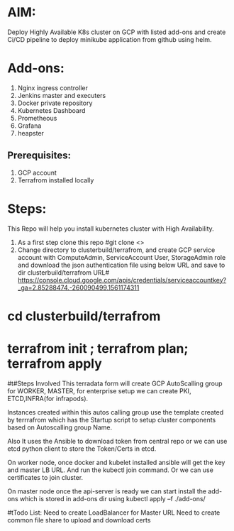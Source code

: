 # AIM:
  Deploy Highly Available K8s cluster on GCP with listed add-ons and create Ci/CD pipeline to deploy minikube application from github using helm.
# Add-ons:
1)	Nginx ingress controller 
2)	Jenkins master and executers  
3)	Docker private repository
4)	Kubernetes Dashboard
5)	Prometheous
6)	Grafana
7)	heapster
	
## Prerequisites:
1)	GCP account 
2)	Terrafrom installed locally 

# Steps:
   This Repo will help you install kubernetes cluster with High Availability.
1)	As a first step clone this repo 
#git clone <>
2)	Change directory to clusterbuild/terrafrom, and  create GCP  service account with ComputeAdmin, ServiceAccount User, StorageAdmin role and download the json authentication file using below URL and save to  dir  clusterbuild/terrafrom  URL# https://console.cloud.google.com/apis/credentials/serviceaccountkey?_ga=2.85288474.-260090499.1561174311

# cd clusterbuild/terrafrom
# terrafrom init ; terrafrom plan; terrafrom apply

#t#Steps Involved
 This terradata form will create GCP AutoScalling group for WORKER, MASTER, for enterprise setup we can create PKI, ETCD,INFRA(for infrapods).
 
 Instances created within this autos calling group use the template created by terrrafrom which has the Startup script to setup cluster components based on Autoscalling group Name.

 Also It uses the Ansible to download token from central repo or we can use etcd python client to store the Token/Certs in etcd.

 On worker node, once docker and  kubelet installed ansible will get the key and master LB URL. And run the kubectl  join command. Or we can use certificates to join cluster.
 
  On master node once the api-server is ready we can start install the add-ons  which is stored in add-ons dir using kubectl apply –f ./add-ons/


#tTodo List:
  Need to create LoadBalancer for Master URL 
  Need to create common file share to upload and download certs


